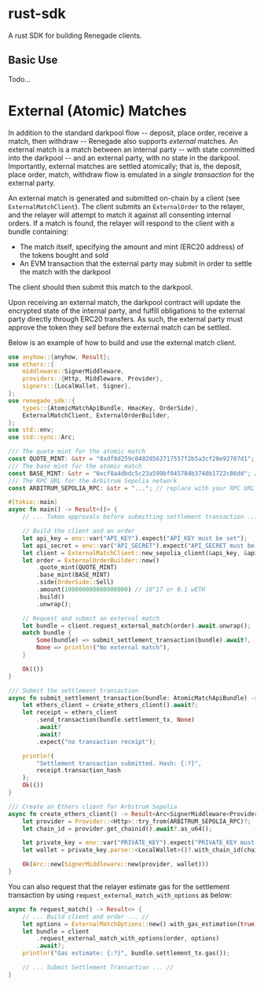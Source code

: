 # rust-sdk
A rust SDK for building Renegade clients.

## Basic Use

Todo...

# External (Atomic) Matches

In addition to the standard darkpool flow -- deposit, place order, receive a match, then withdraw -- Renegade also supports *external* matches. An external match is a match between an internal party -- with state committed into the darkpool -- and an external party, with no state in the darkpool. Importantly, external matches are settled atomically; that is, the deposit, place order, match, withdraw flow is emulated in a _single transaction_ for the external party.

An external match is generated and submitted on-chain by a client (see `ExternalMatchClient`). The client submits an `ExternalOrder` to the relayer, and the relayer will attempt to match it against all consenting internal orders. If a match is found, the relayer will respond to the client with a bundle containing:
- The match itself, specifying the amount and mint (ERC20 address) of the tokens bought and sold
- An EVM transaction that the external party may submit in order to settle the match with the darkpool

The client should then submit this match to the darkpool.

Upon receiving an external match, the darkpool contract will update the encrypted state of the internal party, and fulfill obligations to the external party directly through ERC20 transfers. As such, the external party must approve the token they _sell_ before the external match can be settled.

Below is an example of how to build and use the external match client.

```rust
use anyhow::{anyhow, Result};
use ethers::{
    middleware::SignerMiddleware,
    providers::{Http, Middleware, Provider},
    signers::{LocalWallet, Signer},
};
use renegade_sdk::{
    types::{AtomicMatchApiBundle, HmacKey, OrderSide},
    ExternalMatchClient, ExternalOrderBuilder,
};
use std::env;
use std::sync::Arc;

/// The quote mint for the atomic match
const QUOTE_MINT: &str = "0xdf8d259c04020562717557f2b5a3cf28e92707d1"; // USDC on Arbitrum Sepolia
/// The base mint for the atomic match
const BASE_MINT: &str = "0xcf8a4dbdc5c23a599bf045784b3740b1722c86dd"; // wETH on Arbitrum Sepolia
/// The RPC URL for the Arbitrum Sepolia network
const ARBITRUM_SEPOLIA_RPC: &str = "..."; // replace with your RPC URL

#[tokio::main]
async fn main() -> Result<()> {
    // ... Token approvals before submitting settlement transaction ... //

    // Build the client and an order
    let api_key = env::var("API_KEY").expect("API_KEY must be set");
    let api_secret = env::var("API_SECRET").expect("API_SECRET must be set");
    let client = ExternalMatchClient::new_sepolia_client(&api_key, &api_secret)?;
    let order = ExternalOrderBuilder::new()
        .quote_mint(QUOTE_MINT)
        .base_mint(BASE_MINT)
        .side(OrderSide::Sell)
        .amount(100000000000000000) // 10^17 or 0.1 wETH
        .build()
        .unwrap();

    // Request and submit an external match
    let bundle = client.request_external_match(order).await.unwrap();
    match bundle {
        Some(bundle) => submit_settlement_transaction(bundle).await?,
        None => println!("No external match"),
    }

    Ok(())
}

/// Submit the settlement transaction
async fn submit_settlement_transaction(bundle: AtomicMatchApiBundle) -> Result<()> {
    let ethers_client = create_ethers_client().await?;
    let receipt = ethers_client
        .send_transaction(bundle.settlement_tx, None)
        .await?
        .await?
        .expect("no transaction receipt");

    println!(
        "Settlement transaction submitted. Hash: {:?}",
        receipt.transaction_hash
    );
    Ok(())
}

/// Create an Ethers client for Arbitrum Sepolia
async fn create_ethers_client() -> Result<Arc<SignerMiddleware<Provider<Http>, LocalWallet>>> {
    let provider = Provider::<Http>::try_from(ARBITRUM_SEPOLIA_RPC)?;
    let chain_id = provider.get_chainid().await?.as_u64();

    let private_key = env::var("PRIVATE_KEY").expect("PRIVATE_KEY must be set");
    let wallet = private_key.parse::<LocalWallet>()?.with_chain_id(chain_id);

    Ok(Arc::new(SignerMiddleware::new(provider, wallet)))
}
```

You can also request that the relayer estimate gas for the settlement transaction by using `request_external_match_with_options` as below:
```rust
async fn request_match() -> Result<> {
    // ... Build client and order ... // 
    let options = ExternalMatchOptions::new().with_gas_estimation(true);
    let bundle = client
        .request_external_match_with_options(order, options)
        .await?;
    println!("Gas estimate: {:?}", bundle.settlement_tx.gas());

    // ... Submit Settlement Transaction ... //
}
```